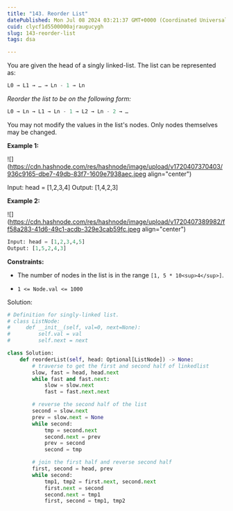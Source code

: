 ```yaml
---
title: "143. Reorder List"
datePublished: Mon Jul 08 2024 03:21:37 GMT+0000 (Coordinated Universal Time)
cuid: clycf1d5500000ajraugucygh
slug: 143-reorder-list
tags: dsa

---
```


You are given the head of a singly linked-list. The list can be represented as:

```python
L0 → L1 → … → Ln - 1 → Ln
```

*Reorder the list to be on the following form:*

```python
L0 → Ln → L1 → Ln - 1 → L2 → Ln - 2 → …
```

You may not modify the values in the list's nodes. Only nodes themselves may be changed.

**Example 1:**

![](https://cdn.hashnode.com/res/hashnode/image/upload/v1720407370403/936c9165-dbe7-49db-83f7-1609e7938aec.jpeg align="center")

  
Input: head = \[1,2,3,4\] Output: \[1,4,2,3\]

**Example 2:**

![](https://cdn.hashnode.com/res/hashnode/image/upload/v1720407389982/ff58a283-41d6-49c1-acdb-329e3cab59fc.jpeg align="center")

```python
Input: head = [1,2,3,4,5]
Output: [1,5,2,4,3]
```

**Constraints:**

* The number of nodes in the list is in the range `[1, 5 * 10<sup>4</sup>]`.
    
* `1 <= Node.val <= 1000`
    

Solution:

```python
# Definition for singly-linked list.
# class ListNode:
#     def __init__(self, val=0, next=None):
#         self.val = val
#         self.next = next

class Solution:
    def reorderList(self, head: Optional[ListNode]) -> None:
        # traverse to get the first and second half of linkedlist
        slow, fast = head, head.next
        while fast and fast.next:
            slow = slow.next
            fast = fast.next.next

        # reverse the second half of the list
        second = slow.next
        prev = slow.next = None
        while second:
            tmp = second.next
            second.next = prev
            prev = second
            second = tmp

        # join the first half and reverse second half
        first, second = head, prev
        while second:
            tmp1, tmp2 = first.next, second.next
            first.next = second
            second.next = tmp1
            first, second = tmp1, tmp2
```